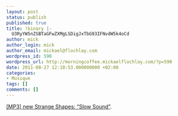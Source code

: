 ```yaml
---
layout: post
status: publish
published: true
title: !binary |-
  U3RyYW5nZSBTaGFwZXMgLSDigJxTbG93IFNvdW5k4oCd
author: mick
author_login: mick
author_email: mickael@flochlay.com
wordpress_id: 590
wordpress_url: http://morningcoffee.mickaelflochlay.com/?p=590
date: 2011-08-27 12:10:53.000000000 +02:00
categories:
- Musique
tags: []
comments: []
---
```

<a href="http://www.iguessimfloating.net/2011/08/mp3-new-strange-shapes-slow-sound.html">[MP3] new Strange Shapes: “Slow Sound”</a>.
